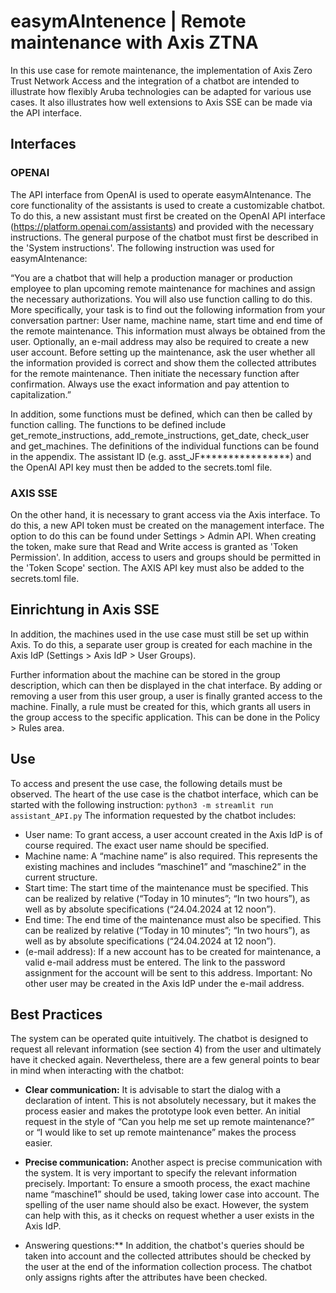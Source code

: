 # easymAIntenence | Remote maintenance with Axis ZTNA

In this use case for remote maintenance, the implementation of Axis Zero Trust Network Access and the integration of a chatbot are intended to illustrate how flexibly Aruba technologies can be adapted for various use cases. It also illustrates how well extensions to Axis SSE can be made via the API interface.

## Interfaces

### OPENAI 
The API interface from OpenAI is used to operate easymAIntenance. The core functionality of the assistants is used to create a customizable chatbot. 
To do this, a new assistant must first be created on the OpenAI API interface (https://platform.openai.com/assistants) and provided with the necessary instructions. The general purpose of the chatbot must first be described in the 'System instructions'. The following instruction was used for easymAIntenance:

“You are a chatbot that will help a production manager or production employee to plan upcoming remote maintenance for machines and assign the necessary authorizations. You will also use function calling to do this. More specifically, your task is to find out the following information from your conversation partner: User name, machine name, start time and end time of the remote maintenance.  This information must always be obtained from the user. Optionally, an e-mail address may also be required to create a new user account. Before setting up the maintenance, ask the user whether all the information provided is correct and show them the collected attributes for the remote maintenance. Then initiate the necessary function after confirmation. Always use the exact information and pay attention to capitalization.”

In addition, some functions must be defined, which can then be called by function calling. The functions to be defined include get_remote_instructions, add_remote_instructions, get_date, check_user and get_machines. The definitions of the individual functions can be found in the appendix. 
The assistant ID (e.g. asst_JF****************) and the OpenAI API key must then be added to the secrets.toml file. 

### AXIS SSE
On the other hand, it is necessary to grant access via the Axis interface. To do this, a new API token must be created on the management interface. The option to do this can be found under Settings > Admin API. When creating the token, make sure that Read and Write access is granted as 'Token Permission'. In addition, access to users and groups should be permitted in the 'Token Scope' section. 
The AXIS API key must also be added to the secrets.toml file. 


## Einrichtung in Axis SSE
In addition, the machines used in the use case must still be set up within Axis. To do this, a separate user group is created for each machine in the Axis IdP (Settings > Axis IdP > User Groups). 

Further information about the machine can be stored in the group description, which can then be displayed in the chat interface. By adding or removing a user from this user group, a user is finally granted access to the machine. Finally, a rule must be created for this, which grants all users in the group access to the specific application. This can be done in the Policy > Rules area. 


## Use
To access and present the use case, the following details must be observed. The heart of the use case is the chatbot interface, which can be started with the following instruction: 
```python3 -m streamlit run assistant_API.py```
The information requested by the chatbot includes: 
- User name: To grant access, a user account created in the Axis IdP is of course required. The exact user name should be specified.
- Machine name: A “machine name” is also required. This represents the existing machines and includes “maschine1” and “maschine2” in the current structure. 
- Start time: The start time of the maintenance must be specified. This can be realized by relative (“Today in 10 minutes”; “In two hours”), as well as by absolute specifications (“24.04.2024 at 12 noon”).
- End time: The end time of the maintenance must also be specified. This can be realized by relative (“Today in 10 minutes”; “In two hours”), as well as by absolute specifications (“24.04.2024 at 12 noon”).
- (e-mail address): If a new account has to be created for maintenance, a valid e-mail address must be entered. The link to the password assignment for the account will be sent to this address. Important: No other user may be created in the Axis IdP under the e-mail address. 


## Best Practices
The system can be operated quite intuitively. The chatbot is designed to request all relevant information (see section 4) from the user and ultimately have it checked again. Nevertheless, there are a few general points to bear in mind when interacting with the chatbot:
- __Clear communication:__ It is advisable to start the dialog with a declaration of intent. This is not absolutely necessary, but it makes the process easier and makes the prototype look even better. An initial request in the style of “Can you help me set up remote maintenance?” or “I would like to set up remote maintenance” makes the process easier.

- **Precise communication:** Another aspect is precise communication with the system. It is very important to specify the relevant information precisely. Important: To ensure a smooth process, the exact machine name “maschine1” should be used, taking lower case into account. 						The spelling of the user name should also be exact. However, the system can help with this, as it checks on request whether a user exists in the Axis IdP.

- Answering questions:** In addition, the chatbot's queries should be taken into account and the collected attributes should be checked by the user at the end of the information collection process. The chatbot only assigns rights after the attributes have been checked. 

